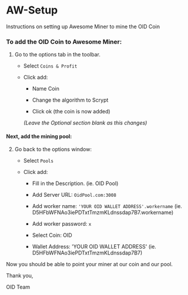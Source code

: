 # AW-Setup
Instructions on setting up Awesome Miner to mine the OID Coin

### To add the OID Coin to Awesome Miner:
1) Go to the options tab in the toolbar.

    * Select `Coins & Profit`

    * Click add:
  
      * Name Coin
    
      * Change the algorithm to Scrypt
    
      * Click ok (the coin is now added)
    
      *(Leave the Optional section blank as this changes)*
    
#### Next, add the mining pool:

2) Go back to the options window:

    * Select `Pools`
    
    * Click add:
    
      * Fill in the Description. (ie. OID Pool)
      
      * Add Server URL:  `OidPool.com:3008`
      
      * Add worker name:  `'YOUR OID WALLET ADDRESS'.workername` 
      (ie. D5HFbWFNAo3iePDTxtTmzmKLdnssdap7B7.workername)
      
      * Add worker password:  `x`
      
      * Select Coin:  OID
      
      * Wallet Address:  'YOUR OID WALLET ADDRESS' (ie. D5HFbWFNAo3iePDTxtTmzmKLdnssdap7B7)
      
Now you should be able to point your miner at our coin and our pool.

Thank you,

OID Team
